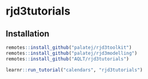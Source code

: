 
<!-- README.md is generated from README.Rmd. Please edit that file -->

# rjd3tutorials

## Installation

``` r
remotes::install_github("palatej/rjd3toolkit")
remotes::install_github("palatej/rjd3modelling")
remotes::install_github("AQLT/rjd3tutorials")

learnr::run_tutorial("calendars", "rjd3tutorials")
```
